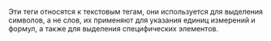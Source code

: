 Эти теги относятся к текстовым тегам, они используется для выделения символов, а не слов, их применяют для указания единиц измерений и формул, а также для выделения специфических элементов.